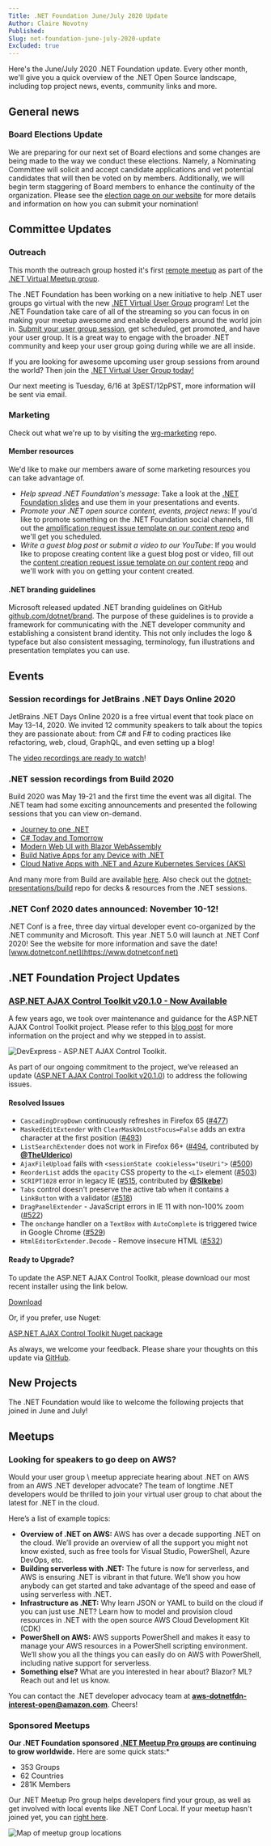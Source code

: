 ```yaml
---
Title: .NET Foundation June/July 2020 Update
Author: Claire Novotny
Published: 
Slug: net-foundation-june-july-2020-update
Excluded: true
---
```

Here's the June/July 2020 .NET Foundation update. Every other month, we'll give you a quick overview of the .NET Open Source landscape, including top project news, events, community links and more.

## General news

### Board Elections Update
We are preparing for our next set of Board elections and some changes are being made to the way we conduct these elections. Namely, a Nominating Committee will solicit and accept candidate applications and vet potential candidates that will then be voted on by members. Additionally, we will begin term staggering of Board members to enhance the continuity of the organization. Please see the [election page on our website](https://dotnetfoundation.org/about/election) for more details and information on how you can submit your nomination!

## Committee Updates

### Outreach

This month the outreach group hosted it's first [remote meetup](https://www.meetup.com/dotnet-virtual-user-group/events/270931523/) as part of the [.NET Virtual Meetup group](https://www.meetup.com/dotnet-virtual-user-group/). 

The .NET Foundation has been working on a new initiative to help .NET user groups go virtual with the new [.NET Virtual User Group](https://www.meetup.com/dotnet-virtual-user-group/) program! Let the .NET Foundation take care of all of the streaming so you can focus in on making your meetup awesome and enable developers around the world join in. [Submit your user group session](https://github.com/dotnet-foundation/wg-outreach/issues/new/choose), get scheduled, get promoted, and have your user group. It is a great way to engage with the broader .NET community and keep your user group going during while we are all inside.

If you are looking for awesome upcoming user group sessions from around the world? Then join the [.NET Virtual User Group today!](https://www.meetup.com/dotnet-virtual-user-group/)

Our next meeting is Tuesday, 6/16 at 3pEST/12pPST, more information will be sent via email. 

### Marketing

Check out what we're up to by visiting the [wg-marketing](https://github.com/dotnet-foundation/wg-marketing) repo.

#### Member resources
We'd like to make our members aware of some marketing resources you can take advantage of.

- *Help spread .NET Foundation's message*: Take a look at the [.NET Foundation slides](https://dotnetfoundation.sharepoint.com/:p:/s/Marketing/EbxGONyybLRMoe6MgPNUEi4BdDuEWNLmdfV_s8INO9nWTw?e=mImEov) and use them in your presentations and events.
- *Promote your .NET open source content, events, project news*: If you'd like to promote something on the .NET Foundation social channels, fill out the [amplification request issue template on our content repo](https://github.com/dotnet-foundation/content/issues/new?assignees=&labels=&template=content-amplification-request.md&title=%5BAMPLIFICATION%5D+-+Title) and we'll get you scheduled.
- *Write a guest blog post or submit a video to our YouTube*: If you would like to propose creating content like a guest blog post or video, fill out the [content creation request issue template on our content repo](https://github.com/dotnet-foundation/content/issues/new?assignees=&labels=&template=content-creation-request.md&title=%5BCREATION%5D+-+Title) and we'll work with you on getting your content created.

#### .NET branding guidelines
Microsoft released updated .NET branding guidelines on GitHub [github.com/dotnet/brand](https://github.com/dotnet/brand). The purpose of these guidelines is to provide a framework for communicating with the .NET developer community and establishing a consistent brand identity. This not only includes the logo & typeface but also consistent messaging, terminology, fun illustrations and presentation templates you can use. 

## Events

### Session recordings for JetBrains .NET Days Online 2020

JetBrains .NET Days Online 2020 is a free virtual event that took place on May 13–14, 2020. We invited 12 community speakers to talk about the topics they are passionate about: from C# and F# to coding practices like refactoring, web, cloud, GraphQL, and even setting up a blog!

The [video recordings are ready to watch](https://pages.jetbrains.com/dotnet-days-2020/dnf)!

### .NET session recordings from Build 2020

Build 2020 was May 19-21 and the first time the event was all digital. The .NET team had some exciting announcements and presented the following sessions that you can view on-demand.
- [Journey to one .NET](https://www.youtube.com/watch?v=ctSqiD8BGPM)
- [C# Today and Tomorrow](https://www.youtube.com/watch?v=vHY6Cv6qtLY)
- [Modern Web UI with Blazor WebAssembly](https://www.youtube.com/watch?v=My_XOzQWwc4)
- [Build Native Apps for any Device with .NET](https://www.youtube.com/watch?v=rsO458GwLFg)
- [Cloud Native Apps with .NET and Azure Kubernetes Services (AKS)](https://www.youtube.com/watch?v=HzQgIng_DNE)

And many more from Build are available [here](https://channel9.msdn.com/Events/Build/2020). Also check out the [dotnet-presentations/build](https://github.com/dotnet-presentations/Build/tree/master/2020) repo for decks & resources from the .NET sessions. 

### .NET Conf 2020 dates announced: November 10-12!
.NET Conf is a free, three day virtual developer event co-organized by the .NET community and Microsoft. This year .NET 5.0 will launch at .NET Conf 2020! See the website for more information and save the date! [www.dotnetconf.net](https://www.dotnetconf.net)

## .NET Foundation Project Updates

### [ASP.NET AJAX Control Toolkit v20.1.0 - Now Available](https://community.devexpress.com/blogs/aspnet/archive/2020/06/10/asp-net-ajax-control-toolkit-v20-1-0-now-available.aspx)

A few years ago, we took over maintenance and guidance for the ASP.NET AJAX Control Toolkit project. Please refer to this [blog post](https://community.devexpress.com/blogs/aspnet/archive/2014/09/22/ajax-control-toolkit-devexpress-offer.aspx) for more information on the project and why we stepped in to assist.

![DevExpress - ASP.NET AJAX Control Toolkit](https://community.devexpress.com/blogs/aspnet/ACT/AJAX-Control-Toolkit-1x3.png).

As part of our ongoing commitment to the project, we’ve released an update ([ASP.NET AJAX Control Toolkit v20.1.0](https://devexpress.com/act)) to address the following issues.

#### Resolved Issues

- `CascadingDropDown` continuously refreshes in Firefox 65 ([#477](https://github.com/DevExpress/AjaxControlToolkit/issues/477))
- `MaskedEditExtender` with `ClearMaskOnLostFocus=False` adds an extra character at the first position ([#493](https://github.com/DevExpress/AjaxControlToolkit/issues/493))
- `ListSearchExtender` does not work in Firefox 66+ ([#494](https://github.com/DevExpress/AjaxControlToolkit/issues/494), contributed by [**@TheUlderico**](https://github.com/TheUlderico))
- `AjaxFileUpload` fails with `<sessionState cookieless="UseUri">` ([#500](https://github.com/DevExpress/AjaxControlToolkit/issues/500))
- `ReorderList` adds the `opacity` CSS property to the `<LI>` element ([#503](https://github.com/DevExpress/AjaxControlToolkit/issues/503))
- `SCRIPT1028` error in legacy IE ([#515](https://github.com/DevExpress/AjaxControlToolkit/issues/515), contributed by [**@SIkebe**](https://github.com/SIkebe))
- `Tabs` control doesn't preserve the active tab when it contains a `LinkButton` with a validator ([#518](https://github.com/DevExpress/AjaxControlToolkit/issues/518))
- `DragPanelExtender` - JavaScript errors in IE 11 with non-100% zoom ([#522](https://github.com/DevExpress/AjaxControlToolkit/issues/522))
- The `onchange` handler on a `TextBox` with `AutoComplete` is triggered twice in Google Chrome ([#529](https://github.com/DevExpress/AjaxControlToolkit/issues/529))
- `HtmlEditorExtender.Decode` - Remove insecure HTML ([#532](https://github.com/DevExpress/AjaxControlToolkit/issues/532))

#### Ready to Upgrade?

To update the ASP.NET AJAX Control Toolkit, please download our most recent installer using the link below.

<a href="https://go.devexpress.com/AjaxControlToolkit_Website_Download.aspx" class="Button Gray" target="_blank">Download</a>

Or, if you prefer, use Nuget:

<a href="http://www.nuget.org/packages/AjaxControlToolkit/" target="_blank">ASP.NET AJAX Control Toolkit Nuget package</a>

As always, we welcome your feedback. Please share your thoughts on this update via [GitHub](https://github.com/DevExpress/AjaxControlToolkit/issues).


## New Projects

The .NET Foundation would like to welcome the following projects that joined in June and July!

<!--
|  |  |
| ------------------- |--------------------|
| <img width="750px" src="https://user-images.githubusercontent.com/1334951/78044659-d6092b80-7329-11ea-8c79-ec113bdcb599.png" width="750px"> | **Unity Container**  <br>The Unity Container (Unity) is a lightweight, extensible dependency injection container. It facilitates building loosely coupled applications.  |
|<img width="750px" src="https://user-images.githubusercontent.com/1334951/76426382-3975ee00-6368-11ea-97cf-fee658b2ce35.png"> | **Docker&#46;DotNet** <br> Docker&#46;DotNet is a library to interact with Docker Remote API endpoints in your .NET applications.  It is fully asynchronous, designed to be non-blocking and object-oriented way to interact with your Docker daemon programmatically.|
|<img width="750px" src="https://user-images.githubusercontent.com/1334951/76426382-3975ee00-6368-11ea-97cf-fee658b2ce35.png"> | **FlubuCore** <br> FlubuCore - "Fluent Builder Core" is a cross platform build and deployment automation system. You can define your build and deployment scripts in C# using an intuitive fluent interface. This gives you code completion, IntelliSense, debugging, FlubuCore custom analyzers, and native access to the whole .NET ecosystem inside of your scripts.|
|<img width="750px" src="https://user-images.githubusercontent.com/1334951/76426382-3975ee00-6368-11ea-97cf-fee658b2ce35.png"> | **Python&#46;NET** <br> Python&#46;NET is a package that gives Python programmers nearly seamless integration with the .NET 4.0+ Common Language Runtime (CLR) on Windows and Mono runtime on Linux and OSX. Python for .NET provides a powerful application scripting tool for .NET developers. Using this package you can script .NET applications or build entire applications in Python, using .NET services and components written in any language that targets the CLR (C#, VB.NET, F#, C++/CLI).|
|<img width="750px" src="https://user-images.githubusercontent.com/1334951/78050572-48c9d500-7331-11ea-8764-620a6abeb5f0.png"> | **Avalonia** <br> A cross platform XAML Framework for .NET Framework, .NET Core and Mono.|
|<img width="750px" src="https://user-images.githubusercontent.com/1334951/78050928-d1e10c00-7331-11ea-949a-ece26db9ce39.png"> | **Piranha CMS** <br> Piranha CMS is a lightweight and unobtrusive CMS Library for .NET Core 3.1 and NetStandard 2.0. It can be used to add CMS functionality to your existing application or to build a new website from scratch.|
|<img width="750px" src="https://user-images.githubusercontent.com/1334951/78051244-41ef9200-7332-11ea-9a11-02bcc020d26d.png"> | **Oqtane** <br> Oqtane is an open source modular application framework for Blazor. Oqtane was inspired by DotNetNuke and supports multi-tenancy, a fully dynamic page compositing model, designer friendly skins, extensibility via third party modules, and a familiar data model.|
|<img width="750px" src="https://user-images.githubusercontent.com/1334951/78051404-7b280200-7332-11ea-8db9-11f3a9e8668a.png"> | **Elsa Workflows** <br> Elsa Workflows is an extensible, open source .NET Standard set of libraries and tools to implement workflow capabilities in any .NET application. It includes an HTML5 web components-based workflow designer.  Implement workflow functionality directly into your own application or integrate with a workflow server.|

-->

## Meetups
### Looking for speakers to go deep on AWS?

Would your user group \ meetup appreciate hearing about .NET on AWS from an AWS .NET developer advocate? The team of longtime .NET developers would be thrilled to join your virtual user group to chat about the latest for .NET in the cloud. 

Here’s a list of example topics:
- **Overview of .NET on AWS:** AWS has over a decade supporting .NET on the cloud. We’ll provide an overview of all the support you might not know existed, such as free tools for Visual Studio, PowerShell, Azure DevOps, etc.
- **Building serverless with .NET:** The future is now for serverless, and AWS is ensuring .NET is vibrant in that future. We’ll show you how anybody can get started and take advantage of the speed and ease of using serverless with .NET.
- **Infrastructure as .NET:** Why learn JSON or YAML to build on the cloud if you can just use .NET? Learn how to model and provision cloud resources in .NET with the open source AWS Cloud Development Kit (CDK)
- **PowerShell on AWS:** AWS supports PowerShell and makes it easy to manage your AWS resources in a PowerShell scripting environment. We’ll show you all the things you can easily do on AWS with PowerShell, including native support for serverless. 
- **Something else?** What are you interested in hear about? Blazor? ML? Reach out and let us know.

You can contact the .NET developer advocacy team at **[aws-dotnetfdn-interest-open@amazon.com](mailto://aws-dotnetfdn-interest-open@amazon.com)**. Cheers!

### Sponsored Meetups
**Our .NET Foundation sponsored [.NET Meetup Pro groups](https://www.meetup.com/pro/dotnet) are continuing to grow worldwide.** Here are some quick stats:*
* 353 Groups
* 62 Countries
*	281K Members

Our .NET Meetup Pro group helps developers find your group, as well as get involved with local events like .NET Conf Local. If your meetup hasn't joined yet, you can [right here](https://aka.ms/add-dotnet-meetup).

![Map of meetup group locations](https://user-images.githubusercontent.com/1427284/74241694-64015800-4c91-11ea-9431-736bc05717a0.png)
